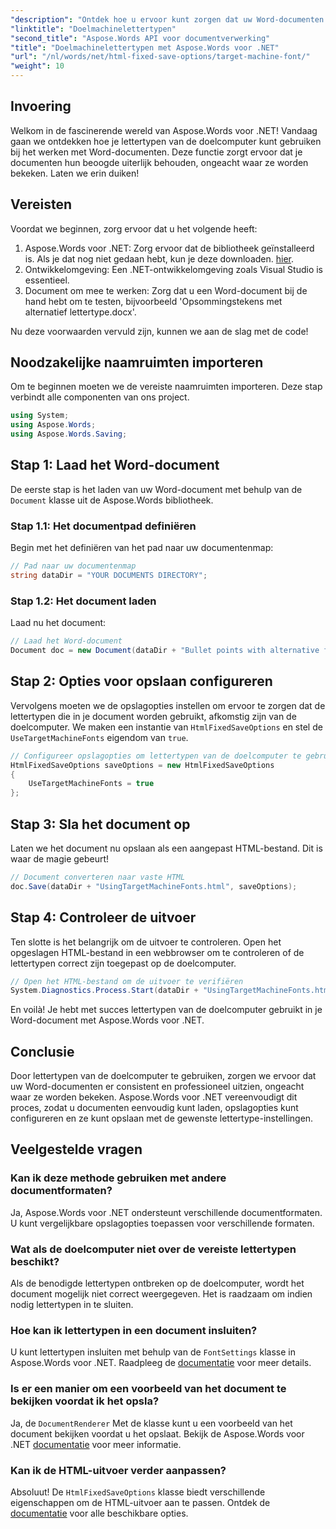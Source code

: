 ```yaml
---
"description": "Ontdek hoe u ervoor kunt zorgen dat uw Word-documenten er op verschillende platforms consistent uitzien door gebruik te maken van machinelettertypen met Aspose.Words voor .NET."
"linktitle": "Doelmachinelettertypen"
"second_title": "Aspose.Words API voor documentverwerking"
"title": "Doelmachinelettertypen met Aspose.Words voor .NET"
"url": "/nl/words/net/html-fixed-save-options/target-machine-font/"
"weight": 10
---
```


## Invoering

Welkom in de fascinerende wereld van Aspose.Words voor .NET! Vandaag gaan we ontdekken hoe je lettertypen van de doelcomputer kunt gebruiken bij het werken met Word-documenten. Deze functie zorgt ervoor dat je documenten hun beoogde uiterlijk behouden, ongeacht waar ze worden bekeken. Laten we erin duiken!

## Vereisten

Voordat we beginnen, zorg ervoor dat u het volgende heeft:

1. Aspose.Words voor .NET: Zorg ervoor dat de bibliotheek geïnstalleerd is. Als je dat nog niet gedaan hebt, kun je deze downloaden. [hier](https://releases.aspose.com/words/net/).
2. Ontwikkelomgeving: Een .NET-ontwikkelomgeving zoals Visual Studio is essentieel.
3. Document om mee te werken: Zorg dat u een Word-document bij de hand hebt om te testen, bijvoorbeeld 'Opsommingstekens met alternatief lettertype.docx'.

Nu deze voorwaarden vervuld zijn, kunnen we aan de slag met de code!

## Noodzakelijke naamruimten importeren

Om te beginnen moeten we de vereiste naamruimten importeren. Deze stap verbindt alle componenten van ons project.

```csharp
using System;
using Aspose.Words;
using Aspose.Words.Saving;
```

## Stap 1: Laad het Word-document

De eerste stap is het laden van uw Word-document met behulp van de `Document` klasse uit de Aspose.Words bibliotheek.

### Stap 1.1: Het documentpad definiëren

Begin met het definiëren van het pad naar uw documentenmap:

```csharp
// Pad naar uw documentenmap
string dataDir = "YOUR DOCUMENTS DIRECTORY";
```

### Stap 1.2: Het document laden

Laad nu het document:

```csharp
// Laad het Word-document
Document doc = new Document(dataDir + "Bullet points with alternative font.docx");
```

## Stap 2: Opties voor opslaan configureren

Vervolgens moeten we de opslagopties instellen om ervoor te zorgen dat de lettertypen die in je document worden gebruikt, afkomstig zijn van de doelcomputer. We maken een instantie van `HtmlFixedSaveOptions` en stel de `UseTargetMachineFonts` eigendom van `true`.

```csharp
// Configureer opslagopties om lettertypen van de doelcomputer te gebruiken
HtmlFixedSaveOptions saveOptions = new HtmlFixedSaveOptions
{
    UseTargetMachineFonts = true
};
```

## Stap 3: Sla het document op

Laten we het document nu opslaan als een aangepast HTML-bestand. Dit is waar de magie gebeurt!

```csharp
// Document converteren naar vaste HTML
doc.Save(dataDir + "UsingTargetMachineFonts.html", saveOptions);
```

## Stap 4: Controleer de uitvoer

Ten slotte is het belangrijk om de uitvoer te controleren. Open het opgeslagen HTML-bestand in een webbrowser om te controleren of de lettertypen correct zijn toegepast op de doelcomputer.

```csharp
// Open het HTML-bestand om de uitvoer te verifiëren
System.Diagnostics.Process.Start(dataDir + "UsingTargetMachineFonts.html");
```

En voilà! Je hebt met succes lettertypen van de doelcomputer gebruikt in je Word-document met Aspose.Words voor .NET.

## Conclusie

Door lettertypen van de doelcomputer te gebruiken, zorgen we ervoor dat uw Word-documenten er consistent en professioneel uitzien, ongeacht waar ze worden bekeken. Aspose.Words voor .NET vereenvoudigt dit proces, zodat u documenten eenvoudig kunt laden, opslagopties kunt configureren en ze kunt opslaan met de gewenste lettertype-instellingen.

## Veelgestelde vragen

### Kan ik deze methode gebruiken met andere documentformaten?
Ja, Aspose.Words voor .NET ondersteunt verschillende documentformaten. U kunt vergelijkbare opslagopties toepassen voor verschillende formaten.

### Wat als de doelcomputer niet over de vereiste lettertypen beschikt?
Als de benodigde lettertypen ontbreken op de doelcomputer, wordt het document mogelijk niet correct weergegeven. Het is raadzaam om indien nodig lettertypen in te sluiten.

### Hoe kan ik lettertypen in een document insluiten?
U kunt lettertypen insluiten met behulp van de `FontSettings` klasse in Aspose.Words voor .NET. Raadpleeg de [documentatie](https://reference.aspose.com/words/net/) voor meer details.

### Is er een manier om een voorbeeld van het document te bekijken voordat ik het opsla?
Ja, de `DocumentRenderer` Met de klasse kunt u een voorbeeld van het document bekijken voordat u het opslaat. Bekijk de Aspose.Words voor .NET [documentatie](https://reference.aspose.com/words/net/) voor meer informatie.

### Kan ik de HTML-uitvoer verder aanpassen?
Absoluut! De `HtmlFixedSaveOptions` klasse biedt verschillende eigenschappen om de HTML-uitvoer aan te passen. Ontdek de [documentatie](https://reference.aspose.com/words/net/) voor alle beschikbare opties.